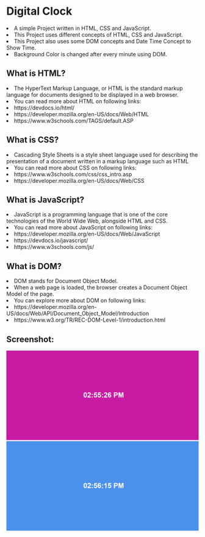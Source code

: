 # Digital Clock
<li> A simple Project written in HTML, CSS and JavaScript.
<li> This Project uses different concepts of HTML, CSS and JavaScript.
<li> This Project also uses some DOM concepts and Date Time Concept to Show Time.
<li> Background Color is changed after every minute using DOM.

## What is HTML?
<li> The HyperText Markup Language, or HTML is the standard markup language for documents designed to be displayed in a web browser.
<li> You can read more about HTML on following links:
<li> https://devdocs.io/html/
<li> https://developer.mozilla.org/en-US/docs/Web/HTML
<li> https://www.w3schools.com/TAGS/default.ASP

## What is CSS?
<li> Cascading Style Sheets is a style sheet language used for describing the presentation of a document written in a markup language such as HTML
<li> You can read more about CSS on following links:
<li> https://www.w3schools.com/css/css_intro.asp
<li> https://developer.mozilla.org/en-US/docs/Web/CSS

## What is JavaScript?
<li> JavaScript is a programming language that is one of the core technologies of the World Wide Web, alongside HTML and CSS.
<li> You can read more about JavaScript on following links:
<li> https://developer.mozilla.org/en-US/docs/Web/JavaScript
<li> https://devdocs.io/javascript/
<li> https://www.w3schools.com/js/

## What is DOM?
<li> DOM stands for Document Object Model.
<li> When a web page is loaded, the browser creates a Document Object Model of the page.
<li> You can explore more about DOM on following links:
<li> https://developer.mozilla.org/en-US/docs/Web/API/Document_Object_Model/Introduction
<li> https://www.w3.org/TR/REC-DOM-Level-1/introduction.html

## Screenshot:
<img src="https://github.com/l33t-c0d3r-66/Digital-Clock/blob/master/images/ss1.png" >



<img src="https://github.com/l33t-c0d3r-66/Digital-Clock/blob/master/images/ss2.png" >



